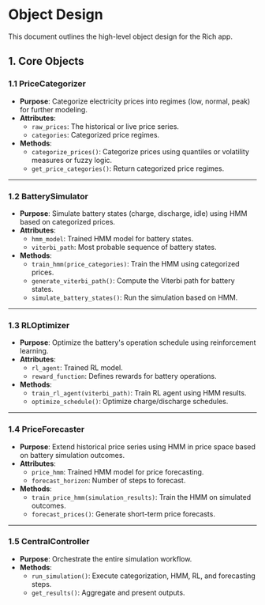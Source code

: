 # Object Design

This document outlines the high-level object design for the Rich app.

## **1. Core Objects**

### **1.1 PriceCategorizer**
- **Purpose**: Categorize electricity prices into regimes (low, normal, peak) for further modeling.
- **Attributes**:
  - `raw_prices`: The historical or live price series.
  - `categories`: Categorized price regimes.
- **Methods**:
  - `categorize_prices()`: Categorize prices using quantiles or volatility measures or fuzzy logic.
  - `get_price_categories()`: Return categorized price regimes.

---

### **1.2 BatterySimulator**
- **Purpose**: Simulate battery states (charge, discharge, idle) using HMM based on categorized prices.
- **Attributes**:
  - `hmm_model`: Trained HMM model for battery states.
  - `viterbi_path`: Most probable sequence of battery states.
- **Methods**:
  - `train_hmm(price_categories)`: Train the HMM using categorized prices.
  - `generate_viterbi_path()`: Compute the Viterbi path for battery states.
  - `simulate_battery_states()`: Run the simulation based on HMM.

---

### **1.3 RLOptimizer**
- **Purpose**: Optimize the battery's operation schedule using reinforcement learning.
- **Attributes**:
  - `rl_agent`: Trained RL model.
  - `reward_function`: Defines rewards for battery operations.
- **Methods**:
  - `train_rl_agent(viterbi_path)`: Train RL agent using HMM results.
  - `optimize_schedule()`: Optimize charge/discharge schedules.

---

### **1.4 PriceForecaster**
- **Purpose**: Extend historical price series using HMM in price space based on battery simulation outcomes.
- **Attributes**:
  - `price_hmm`: Trained HMM model for price forecasting.
  - `forecast_horizon`: Number of steps to forecast.
- **Methods**:
  - `train_price_hmm(simulation_results)`: Train the HMM on simulated outcomes.
  - `forecast_prices()`: Generate short-term price forecasts.

---

### **1.5 CentralController**
- **Purpose**: Orchestrate the entire simulation workflow.
- **Methods**:
  - `run_simulation()`: Execute categorization, HMM, RL, and forecasting steps.
  - `get_results()`: Aggregate and present outputs.
